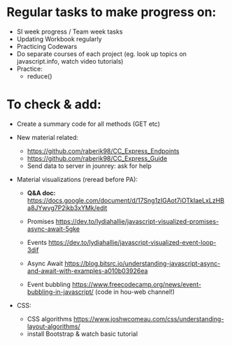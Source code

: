 # Regular tasks to make progress on:

- SI week progress / Team week tasks
- Updating Workbook regularly
- Practicing Codewars
- Do separate courses of each project (eg. look up topics on javascript.info, watch video tutorials)
- Practice:
    - reduce()

# To check & add:

- Create a summary code for all methods (GET etc)

- New material related:
    - https://github.com/raberik98/CC_Express_Endpoints
    - https://github.com/raberik98/CC_Express_Guide
    - Send data to server in jounrey: ask for help

- Material visualizations (reread before PA):
    - **Q&A doc:** https://docs.google.com/document/d/17Sng1zIGAot7iOTkIaeLxLzHBa8JYwvg7P2jkb3xYMk/edit

    - Promises https://dev.to/lydiahallie/javascript-visualized-promises-async-await-5gke
    - Events https://dev.to/lydiahallie/javascript-visualized-event-loop-3dif
    - Async Await https://blog.bitsrc.io/understanding-javascript-async-and-await-with-examples-a010b03926ea
    - Event bubbling https://www.freecodecamp.org/news/event-bubbling-in-javascript/
        (code in hou-web channel!)

- CSS:
    - CSS algorithms https://www.joshwcomeau.com/css/understanding-layout-algorithms/
    - install Bootstrap & watch basic tutorial